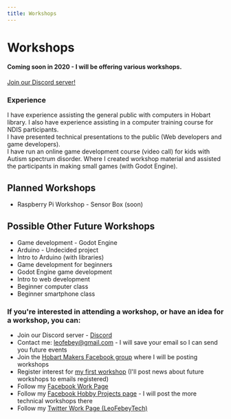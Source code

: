 ```yaml
---
title: Workshops
---
```


# Workshops

#### Coming soon in 2020 - I will be offering various workshops. 

[Join our Discord server!](https://discord.gg/GQGh9UU)

### Experience
I have experience assisting the general public with computers in Hobart library. 
I also have experience assisting in a computer training course for NDIS participants.  
I have presented technical presentations to the public (Web developers and game developers).  
I have run an online game development course (video call) for kids with Autism spectrum disorder. Where I created workshop material and assisted the participants in making small games (with Godot Engine).

## Planned Workshops
* Raspberry Pi Workshop - Sensor Box (soon)

## Possible Other Future Workshops 
* Game development - Godot Engine
* Arduino - Undecided project
* Intro to Arduino (with libraries)
* Game development for beginners
* Godot Engine game development
* Intro to web development
* Beginner computer class
* Beginner smartphone class

### If you're interested in attending a workshop, or have an idea for a workshop, you can:
* Join our Discord server - [Discord](https://discord.gg/GQGh9UU)
* Contact me: leofebey@gmail.com - I will save your email so I can send you future events
* Join the [Hobart Makers Facebook group](https://www.facebook.com/groups/hobartmakers/) where I will be posting workshops
* Register interest for [my first workshop](./robot-workshop-circuitpython-beta) (I'll post news about future workshops to emails registered)
* Follow my [Facebook Work Page](https://www.facebook.com/leofebeytech)
* Follow my [Facebook Hobby Projects page](https://www.facebook.com/leofebeyhobbyprojects) - I will post the more technical workshops there
* Follow my [Twitter Work Page (LeoFebeyTech)](https://twitter.com/leofebeytech)

